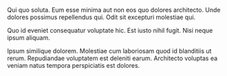 Qui quo soluta. Eum esse minima aut non eos quo dolores architecto. Unde dolores possimus repellendus qui. Odit sit excepturi molestiae qui.
 Quo id eveniet consequatur voluptate hic. Est iusto nihil fugit. Nisi neque ipsum aliquam.
 Ipsum similique dolorem. Molestiae cum laboriosam quod id blanditiis ut rerum. Repudiandae voluptatem est deleniti earum. Architecto voluptas ea veniam natus tempora perspiciatis est dolores.